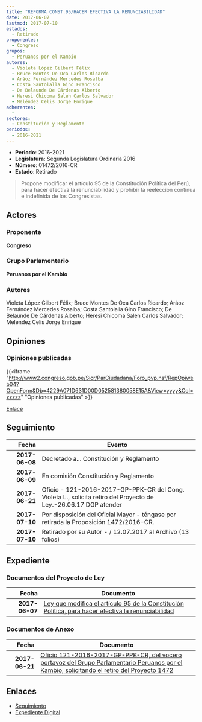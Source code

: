 ```yaml
---
title: "REFORMA CONST.95/HACER EFECTIVA LA RENUNCIABILIDAD"
date: 2017-06-07
lastmod: 2017-07-10
estados: 
  - Retirado
proponentes: 
  - Congreso
grupos: 
  - Peruanos por el Kambio
autores: 
  - Violeta López Gilbert Félix
  - Bruce Montes De Oca Carlos Ricardo
  - Aráoz Fernández Mercedes Rosalba
  - Costa Santolalla Gino Francisco
  - De Belaunde De Cárdenas Alberto
  - Heresi Chicoma Saleh Carlos Salvador
  - Meléndez Celis Jorge Enrique
adherentes: 
  - 
sectores: 
  - Constitución y Reglamento
periodos: 
  - 2016-2021
---
```


- **Periodo**: 2016-2021
- **Legislatura**: Segunda Legislatura Ordinaria 2016
- **Número**: 01472/2016-CR
- **Estado**: Retirado

> Propone modificar el artículo 95 de la Constitución Política del Perú, para hacer efectiva la renunciabilidad y prohibir la reelección continua e indefinida de los Congresistas.


## Actores

### Proponente

**Congreso**

### Grupo Parlamentario

**Peruanos por el Kambio**

### Autores

Violeta López Gilbert Félix; Bruce Montes De Oca Carlos Ricardo; Aráoz Fernández Mercedes Rosalba; Costa Santolalla Gino Francisco; De Belaunde De Cárdenas Alberto; Heresi Chicoma Saleh Carlos Salvador; Meléndez Celis Jorge Enrique


## Opiniones

### Opiniones publicadas

{{<iframe "http://www2.congreso.gob.pe/Sicr/ParCiudadana/Foro_pvp.nsf/RepOpiweb04?OpenForm&Db=4229A071D631D00D052581380058E15A&View=yyyy&Col=zzzzz" "Opiniones publicadas" >}}

[Enlace](http://www2.congreso.gob.pe/Sicr/ParCiudadana/Foro_pvp.nsf/RepOpiweb04?OpenForm&Db=4229A071D631D00D052581380058E15A&View=yyyy&Col=zzzzz)

## Seguimiento

| Fecha | Evento |
|------:|--------|
| **2017-06-08** | Decretado a... Constitución y Reglamento|
| **2017-06-09** | En comisión Constitución y Reglamento|
| **2017-06-21** | Oficio - 121-2016-2017-GP-PPK-CR del Cong. Violeta L., solicita retiro del Proyecto de Ley.-26.06.17 DGP atender|
| **2017-07-10** | Por disposición del Oficial Mayor - téngase por retirada la Proposición 1472/2016-CR.|
| **2017-07-10** | Retirado por su Autor - / 12.07.2017 al Archivo (13 folios)|


## Expediente


### Documentos del Proyecto de Ley

| Fecha | Documento |
|------:|--------|
| **2017-06-07** | [Ley que modifica el artículo 95 de la Constitución Política, para hacer efectiva la renunciabilidad](http://www.leyes.congreso.gob.pe/Documentos/2016_2021/Proyectos_de_Ley_y_de_Resoluciones_Legislativas/PL0147220170607..PDF) |

### Documentos de Anexo

| Fecha | Documento |
|------:|--------|
| **2017-06-21** | [Oficio 121-2016-2017-GP-PPK-CR, del vocero portavoz del Grupo Parlamentario Peruanos por el Kambio, solicitando el retiro del Proyecto 1472](http://www.leyes.congreso.gob.pe/Documentos/2016_2021/Oficios/Congresistas/OFICIO-121-2016-2017-GP-PPK-CR..PDF) |

## Enlaces 

- [Seguimiento](http://www2.congreso.gob.pe/Sicr/TraDocEstProc/CLProLey2016.nsf/f7fff46988ca05b1052578e100829cc7/1eae6f47e3debf8305258138005963a8?OpenDocument)
- [Expediente Digital](http://www2.congreso.gob.pe/Sicr/TraDocEstProc/CLProLey2016.nsf/f7fff46988ca05b1052578e100829cc7/1eae6f47e3debf8305258138005963a8?OpenDocument&Click=05257FB7005EB655.eb71d0cf91d8294e05256cdf006b5706/$Body/0.1C6C)

